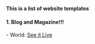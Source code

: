 **This is a list of website templates**
<br>
<h4 dir="auto">1. Blog and Magazine!!!</h4>
<p dir="auto">- World: <a href="https://khuongnc.github.io/WebsiteTemplate_World/" rel="nofollow">See it Live</a></p>
